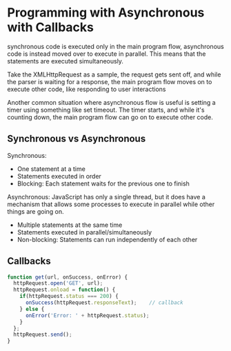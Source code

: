 # Programming with Asynchronous with Callbacks

synchronous code is executed only in the main program flow,
asynchronous code is instead moved over to execute in parallel. This means that the statements are executed simultaneously.

Take the XMLHttpRequest as a sample, the request gets sent off, and while the parser is waiting for a response, the main program flow moves on to execute other code, like responding to user interactions

Another common situation where asynchronous flow is useful is setting a timer using something like set timeout. The timer starts, and while it's counting down, the main program flow can go on to execute other code.

## Synchronous vs Asynchronous

Synchronous:
- One statement at a time
- Statements executed in order
- Blocking: Each statement waits for the previous one to finish

Asynchronous:
JavaScript has only a single thread, but it does have a mechanism that allows some processes to execute in parallel while other things are going on.
- Multiple statements at the same time
- Statements executed in parallel/simultaneously
- Non-blocking: Statements can run independently of each other

## Callbacks

```js
function get(url, onSuccess, onError) {
  httpRequest.open('GET', url);
  httpRequest.onload = function() {
    if(httpRequest.status === 200) {
      onSuccess(httpRequest.responseText);    // callback
    } else {
      onError('Error: ' + httpRequest.status);
    }
  };
  httpRequest.send();
}
```
